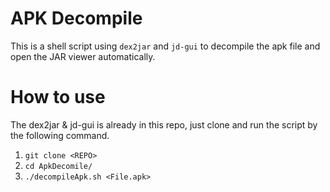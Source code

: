 APK Decompile
========================

This is a shell script using `dex2jar` and `jd-gui` to decompile the apk file and open the JAR viewer automatically.

# How to use
The dex2jar & jd-gui is already in this repo, just clone and run the script by the following command.
1. `git clone <REPO>`
2. `cd ApkDecomile/`
3. `./decompileApk.sh <File.apk>`

